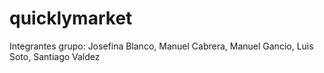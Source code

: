 # quicklymarket
Integrantes grupo: 
Josefina Blanco, Manuel Cabrera, Manuel Gancio, Luis Soto, Santiago Valdez
